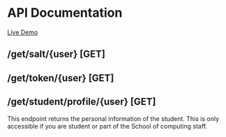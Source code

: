 # API Documentation

[Live Demo](https://sis-shonei.herokuapp.com/)

## /get/salt/{user} [GET]


## /get/token/{user} [GET]


## /get/student/profile/{user} [GET]
This endpoint returns the personal information of the student. This is only accessible if you are student or part of the School of computing staff.
